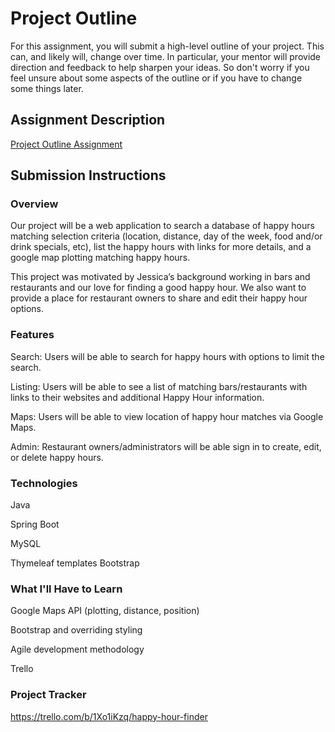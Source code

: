 # Project Outline
For this assignment, you will submit a high-level outline of your project. This can, and likely will, change over time. In particular, your mentor will provide direction and feedback to help sharpen your ideas. So don't worry if you feel unsure about some aspects of the outline or if you have to change some things later.

## Assignment Description
[Project Outline Assignment](https://education.launchcode.org/liftoff/modules/assignments/project-outline)

## Submission Instructions

### Overview
Our project will be a web application to search a database of happy hours matching selection criteria (location, distance, day of the week, food and/or drink specials, etc), list the happy hours with links for more details, and a google map plotting matching happy hours.

This project was motivated by Jessica’s background working in bars and restaurants and our love for finding a good happy hour. We also want to provide a place for restaurant owners to share and edit their happy hour options.

### Features
Search: Users will be able to search for happy hours with options to limit the search.

Listing: Users will be able to see a list of matching bars/restaurants with links to their websites and additional Happy Hour information. 

Maps: Users will be able to view location of happy hour matches via Google Maps.

Admin: Restaurant owners/administrators will be able sign in to create, edit, or delete happy hours.

### Technologies
Java

Spring Boot

MySQL

Thymeleaf templates
Bootstrap

### What I'll Have to Learn
Google Maps API (plotting, distance, position)

Bootstrap and overriding styling

Agile development methodology

Trello


### Project Tracker
https://trello.com/b/1Xo1iKzq/happy-hour-finder
